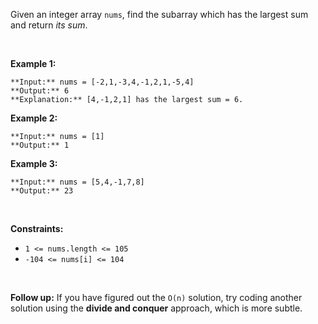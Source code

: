 Given an integer array `nums`, find the subarray which has the largest sum and return *its sum*.


 


**Example 1:**



```
**Input:** nums = [-2,1,-3,4,-1,2,1,-5,4]
**Output:** 6
**Explanation:** [4,-1,2,1] has the largest sum = 6.

```

**Example 2:**



```
**Input:** nums = [1]
**Output:** 1

```

**Example 3:**



```
**Input:** nums = [5,4,-1,7,8]
**Output:** 23

```

 


**Constraints:**


* `1 <= nums.length <= 105`
* `-104 <= nums[i] <= 104`


 


**Follow up:** If you have figured out the `O(n)` solution, try coding another solution using the **divide and conquer** approach, which is more subtle.


